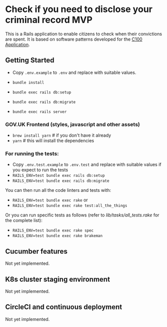 # Check if you need to disclose your criminal record MVP

This is a Rails application to enable citizens to check when their convictions are spent.
It is based on software patterns developed for the [C100 Application][c100-application].

## Getting Started

* Copy `.env.example` to `.env` and replace with suitable values.

* `bundle install`
* `bundle exec rails db:setup`
* `bundle exec rails db:migrate`
* `bundle exec rails server`

### GOV.UK Frontend (styles, javascript and other assets)

* `brew install yarn` # if you don't have it already
* `yarn` # this will install the dependencies

### For running the tests:

* Copy `.env.test.example` to `.env.test` and replace with suitable values if you expect to run the tests
* `RAILS_ENV=test bundle exec rails db:setup`
* `RAILS_ENV=test bundle exec rails db:migrate`

You can then run all the code linters and tests with:

* `RAILS_ENV=test bundle exec rake`
or
* `RAILS_ENV=test bundle exec rake test:all_the_things`

Or you can run specific tests as follows (refer to *lib/tasks/all_tests.rake* for the complete list):

* `RAILS_ENV=test bundle exec rake spec`
* `RAILS_ENV=test bundle exec rake brakeman`

## Cucumber features

Not yet implemented.

## K8s cluster staging environment

Not yet implemented.

## CircleCI and continuous deployment

Not yet implemented.

[c100-application]: https://github.com/ministryofjustice/c100-application
